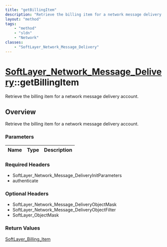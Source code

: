 ```yaml
---
title: "getBillingItem"
description: "Retrieve the billing item for a network message delivery account."
layout: "method"
tags:
    - "method"
    - "sldn"
    - "Network"
classes:
    - "SoftLayer_Network_Message_Delivery"
---
```

# [SoftLayer_Network_Message_Delivery](/reference/services/SoftLayer_Network_Message_Delivery)::getBillingItem

Retrieve the billing item for a network message delivery account.


## Overview 
Retrieve the billing item for a network message delivery account.

### Parameters 
|Name | Type | Description |
| --- | --- | --- |


### Required Headers
* SoftLayer_Network_Message_DeliveryInitParameters
* authenticate

### Optional Headers
* SoftLayer_Network_Message_DeliveryObjectMask
* SoftLayer_Network_Message_DeliveryObjectFilter
* SoftLayer_ObjectMask

### Return Values
<a href='/reference/datatypes/SoftLayer_Billing_Item'>SoftLayer_Billing_Item </a>

